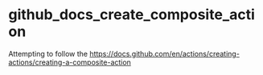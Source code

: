 # github_docs_create_composite_action
Attempting to follow the https://docs.github.com/en/actions/creating-actions/creating-a-composite-action
